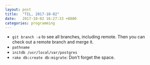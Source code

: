 ```yaml
---
layout: post
title:  "TIL, 2017-10-02"
date:   2017-10-02 16:27:33 +0800
categories: programming
---
```


- `git branch -a` to see all branches, including remote. Then you can check out a remote branch and merge it.
- `pathname`
- `initdb /usr/local/var/postgres`
- `rake db:create db:migrate`: Don't forget the space.
